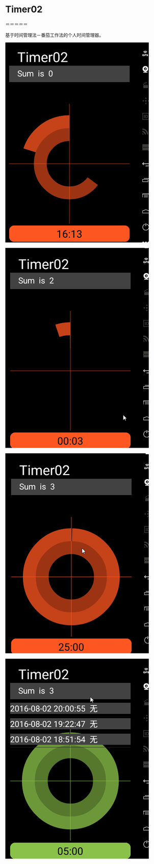 # Timer02
＝＝＝＝＝

基于时间管理法－番茄工作法的个人时间管理器。

![](https://github.com/demony013/Timer02/blob/master/gif/demo1.gif)

![](https://github.com/demony013/Timer02/blob/master/gif/demo2.gif)

![](https://github.com/demony013/Timer02/blob/master/gif/demo3.gif)

![](https://github.com/demony013/Timer02/blob/master/gif/demo4.gif)
